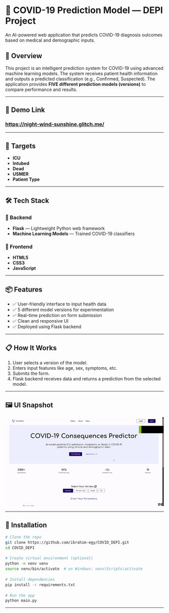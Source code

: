 # 🧠 COVID-19 Prediction Model — DEPI Project

An AI-powered web application that predicts COVID-19 diagnosis outcomes based on medical and demographic inputs.

## 🚀 Overview

This project is an intelligent prediction system for COVID-19 using advanced machine learning models. The system receives patient health information and outputs a predicted classification (e.g., Confirmed, Suspected). The application provides **FIVE different prediction models (versions)** to compare performance and results.

---

## 🔗 Demo Link 
 ### https://night-wind-sunshine.glitch.me/

---

## 🎯 Targets
- **ICU**
- **Intubed**
- **Dead**
- **USMER**
- **Patient Type**

---

## 🛠️ Tech Stack

### 🧩 Backend
- **Flask** — Lightweight Python web framework
- **Machine Learning Models** — Trained COVID-19 classifiers

### 🎨 Frontend
- **HTML5**
- **CSS3**
- **JavaScript**

---

## 📦 Features

- ✅ User-friendly interface to input health data
- ✅ 5 different model versions for experimentation
- ✅ Real-time prediction on form submission
- ✅ Clean and responsive UI
- ✅ Deployed using Flask backend

---

## 📋 How It Works

1. User selects a version of the model.
2. Enters input features like age, sex, symptoms, etc.
3. Submits the form.
4. Flask backend receives data and returns a prediction from the selected model.

---

## 🖼️ UI Snapshot

![screenshot](src/static/images/demo.gif)

---

## 🔧 Installation

```bash
# Clone the repo
git clone https://github.com/ibrahim-egy/COVID_DEPI.git
cd COVID_DEPI

# Create virtual environment (optional)
python -m venv venv
source venv/bin/activate  # on Windows: venv\Scripts\activate

# Install dependencies
pip install -r requirements.txt

# Run the app
python main.py
```

---
